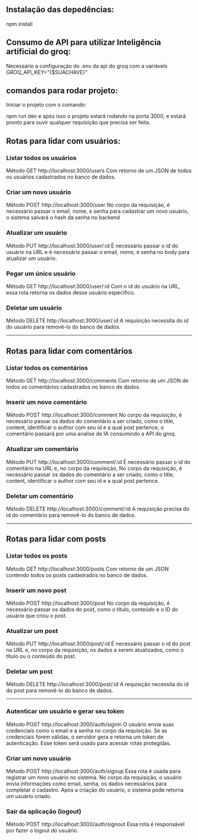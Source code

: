 ## Instalação das depedências:
  npm install
## Consumo de API para utilizar Inteligência artificial do groq:
  Necessário a configuração do .env da api do groq com a variávels GROQ_API_KEY="{$SUACHAVE}"
## comandos para rodar projeto:
 Iniciar o projeto com o comando:
 
 npm run dev
 e após isso o projeto estará rodando na porta 3000, e estará pronto para ouvir qualquer requisição que precisa ser feita.
 
## Rotas para lidar com usuários:
### Listar todos os usuários
  Método GET
  http://localhost:3000/users
  Com retorno de um JSON de todos os usuários cadastrados no banco de dados.

### Criar um novo usuário
  Método POST
  http://localhost:3000/user
  No corpo da requisição, é necessário passar o email, nome, e senha para cadastrar um novo usuário, o sistema salvará
  o hash da senha no backend

### Atualizar um usuário
  Método PUT
  http://localhost:3000/user/:id
  É necessário passar o id do usuário na URL e é necessário passar o email, nome, e senha no body para atualizar um usuário.

### Pegar um único usuário
  Método GET
  http://localhost:3000/user/:id
  Com o id do usuário na URL, essa rota retorna os dados desse usuário específico.

### Deletar um usuário
  Método DELETE
  http://localhost:3000/user/:id
  A requisição necessita do id do usuário para removê-lo do banco de dados.
  
***
## Rotas para lidar com comentários
### Listar todos os comentários
  Método GET
  http://localhost:3000/comments
  Com retorno de um JSON de todos os comentários cadastrados no banco de dados.

### Inserir um novo comentário
  Método POST
  http://localhost:3000/comment
  No corpo da requisição, é necessário passar os dados do comentário a ser criado, como o title, content, identificar o author com seu id e a qual post pertence, o comentário passará por uma analise de IA consumindo a API do groq.

### Atualizar um comentário
  Método PUT
  http://localhost:3000/comment/:id
  É necessário passar o id do comentário na URL e, no corpo da requisição, No corpo da requisição, é necessário passar os dados do comentário a ser criado, como o title, content, identificar o author com seu id e a qual post pertence. 

### Deletar um comentário
  Método DELETE
  http://localhost:3000/comment/:id
  A requisição precisa do id do comentário para removê-lo do banco de dados.

***
## Rotas para lidar com posts

### Listar todos os posts
  Método GET
  http://localhost:3000/posts
  Com retorno de um JSON contendo todos os posts cadastrados no banco de dados.

### Inserir um novo post
  Método POST
  http://localhost:3000/post
  No corpo da requisição, é necessário passar os dados do post, como o título, conteúdo e o ID do usuário que criou o post.

### Atualizar um post
  Método PUT
  http://localhost:3000/post/:id
  É necessário passar o id do post na URL e, no corpo da requisição, os dados a serem atualizados, como o título ou o conteúdo do post.

### Deletar um post
  Método DELETE
  http://localhost:3000/post/:id
  A requisição necessita do id do post para removê-lo do banco de dados.

***

### Autenticar um usuário e gerar seu token
  Método POST
  http://localhost:3000/auth/signin
  O usuário envia suas credenciais como o email e a senha no corpo da requisição. Se as credenciais forem válidas, o servidor gera e retorna um token de autenticação. Esse token será usado para acessar rotas protegidas.

### Criar um novo usuário
  Método POST
  http://localhost:3000/auth/signup
  Essa rota é usada para registrar um novo usuário no sistema. No corpo da requisição, o usuário envia informações como email, senha, os dados necessários para completar o cadastro. Após a criação do usuário, o sistema pode retorna um usuário criado.

### Sair da aplicação (logout)
  Método POST
  http://localhost:3000/auth/signout
  Essa rota é responsável por fazer o logout do usuário.

